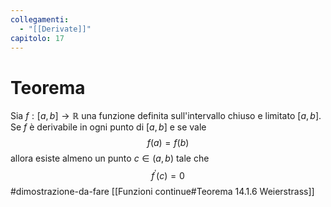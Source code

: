 ```yaml
---
collegamenti:
  - "[[Derivate]]"
capitolo: 17
---
```

# Teorema
Sia $f:[a,b]\to\mathbb{R}$ una funzione definita sull'intervallo chiuso e limitato $[a,b]$. Se $f$ è derivabile in ogni punto di $[a,b]$ e se vale
$$f(a) = f(b)$$
allora esiste almeno un punto $c\in(a,b)$ tale che
$$f^{'}(c) = 0$$
#dimostrazione-da-fare [[Funzioni continue#Teorema 14.1.6 Weierstrass]]